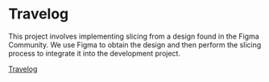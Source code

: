 # Travelog

This project involves implementing slicing from a design found in the Figma Community. We use Figma to obtain the design and then perform the slicing process to integrate it into the development project.

[Travelog](https://www.figma.com/community/file/1242383980771579992)
